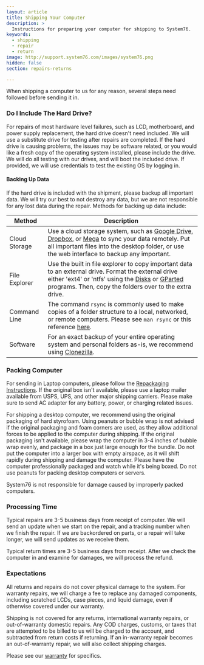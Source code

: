 ```yaml
---
layout: article
title: Shipping Your Computer
description: >
  Instructions for preparing your computer for shipping to System76.
keywords:
  - shipping
  - repair
  - return
image: http://support.system76.com/images/system76.png
hidden: false
section: repairs-returns

---
```


When shipping a computer to us for any reason, several steps need followed before sending it in.

### Do I Include The Hard Drive?

For repairs of most hardware level failures, such as LCD, motherboard, and power supply replacement, the hard drive doesn't need included.  We will use a substitute drive for testing after repairs are completed.  If the hard drive is causing problems, the issues may be software related, or you would like a fresh copy of the operating system installed, please include the drive.  We will do all testing with our drives, and will boot the included drive.  If provided, we will use credentials to test the existing OS by logging in.

#### Backing Up Data

If the hard drive is included with the shipment, please backup all important data.  We will try our best to not destroy any data, but we are not responsible for any lost data during the repair.  Methods for backing up data include:

| Method     | Description |
|------------|-------------|
| Cloud Storage | Use a cloud storage system, such as [Google Drive](https://www.google.com/drive/), [Dropbox](https://www.dropbox.com/), or [Mega](https://mega.nz/) to sync your data remotely.  Put all important files into the desktop folder, or use the web interface to backup any important. |
| File Explorer | Use the built in file explorer to copy important data to an external drive.  Format the external drive either 'ext4' or 'ntfs' using the <u>Disks</u> or <u>GParted</u> programs.  Then, copy the folders over to the extra drive. |
| Command Line | The command `rsync` is commonly used to make copies of a folder structure to a local, networked, or remote computers.  Please see `man rsync` or this reference [here](https://www.tecmint.com/rsync-local-remote-file-synchronization-commands/). |
| Software | For an exact backup of your entire operating system and personal folders as-is, we recommend using [Clonezilla](clonezilla.org/). |

### Packing Computer

For sending in Laptop computers, please follow the [Repackaging Instructions](/articles/reboxing/).  If the original box isn't available, please use a laptop mailer available from USPS, UPS, and other major shipping carriers.  Please make sure to send AC adapter for any battery, power, or charging related issues.

For shipping a desktop computer, we recommend using the original packaging of hard styrofoam. Using peanuts or bubble wrap is not advised if the original packaging and foam corners are used, as they allow additional forces to be applied to the computer during shipping.  If the original packaging isn't available, please wrap the computer in 3-4 inches of bubble wrap evenly, and package in a box just large enough for the bundle.  Do not put the computer into a larger box with empty airspace, as it will shift rapidly during shipping and damage the computer.  Please have the computer professionally packaged and watch while it's being boxed.  Do not use peanuts for packing desktop computers or servers.

System76 is not responsible for damage caused by improperly packed computers.

### Processing Time

Typical repairs are 3-5 business days from receipt of computer.  We will send an update when we start on the repair, and a tracking number when we finish the repair.  If we are backordered on parts, or a repair will take longer, we will send updates as we receive them.

Typical return times are 3-5 business days from receipt.  After we check the computer in and examine for damages, we will process the refund.

### Expectations

All returns and repairs do not cover physical damage to the system.  For warranty repairs, we will charge a fee to replace any damaged components, including scratched LCDs, case pieces, and liquid damage, even if otherwise covered under our warranty.

Shipping is not covered for any returns, international warranty repairs, or out-of-warranty domestic repairs.  Any COD charges, customs, or taxes that are attempted to be billed to us will be charged to the account, and subtracted from return costs if returning.  If an in-warranty repair becomes an out-of-warranty repair, we will also collect shipping charges.

Please see our [warranty](https://system76.com/warranty/) for specifics.
